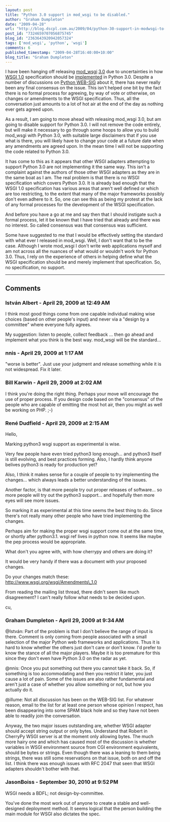 ```yaml
---
layout: post
title: "Python 3.0 support in mod_wsgi to be disabled."
author: "Graham Dumpleton"
date: "2009-04-28"
url: "http://blog.dscpl.com.au/2009/04/python-30-support-in-modwsgi-to-be.html"
post_id: "7324659707056875745"
blog_id: "2363643920942057324"
tags: ['mod_wsgi', 'python', 'wsgi']
comments: 6
published_timestamp: "2009-04-28T16:40:00+10:00"
blog_title: "Graham Dumpleton"
---
```


I have been hanging off releasing [mod\_wsgi](http://www.modwsgi.org) [3.0](http://code.google.com/p/modwsgi/wiki/ChangesInVersion0300) due to uncertainties in how [WSGI 1.0](http://www.python.org/dev/peps/pep-0333/) specification should be [implemented](http://www.wsgi.org/wsgi/Amendments_1.0) in Python 3.0. Despite a number of discussions on [Python WEB-SIG](http://groups.google.com/group/python-web-sig?lnk=) about it, there has never really been any final consensus on the issue. This isn't helped one bit by the fact there is no formal process for agreeing, by way of vote or otherwise, on changes or amendments to the WSGI specification. Thus, all the conversation just amounts to a lot of hot air at the end of the day as nothing ever gets agreed upon.  
  
As a result, I am going to move ahead with releasing mod\_wsgi 3.0, but am going to disable support for Python 3.0. I will not remove the code entirely, but will make it necessary to go through some hoops to allow you to build mod\_wsgi with Python 3.0, with suitable large disclaimers that if you use what is there, you will likely have to change your code at a future date when any amendments are agreed upon. In the mean time I will not be supporting the code related to Python 3.0.  
  
It has come to this as it appears that other WSGI adapters attempting to support Python 3.0 are not implementing it the same way. This isn't a complaint against the authors of those other WSGI adapters as they are in the same boat as I am. The real problem is that there is no WSGI specification which covers Python 3.0. It is already bad enough that the WSGI 1.0 specification has various areas that aren't well defined or which are too restricting, to the extent that many of the major frameworks possibly don't even adhere to it. So, one can see this as being my protest at the lack of any formal processes for the development of the WSGI specification.  
  
And before you have a go at me and say then that I should instigate such a formal process, let it be known that I have tried that already and there was no interest. So called consensus was that consensus was sufficient.  
  
Some have suggested to me that I would be effectively setting the standard with what ever I released in mod\_wsgi. Well, I don't want that to be the case. Although I wrote mod\_wsgi I don't write web applications myself and am not across all the nuances of what would or wouldn't work for Python 3.0. Thus, I rely on the experience of others in helping define what the WSGI specification should be and merely implement that specification. So, no specification, no support.

---

## Comments

### István Albert - April 29, 2009 at 12:49 AM

I think most good things come from one capable individual making wise choices \(based on other people's input\) and never via a "design by a committee" where everyone fully agrees.  
  
My suggestion: listen to people, collect feedback ... then go ahead and implement what you think is the best way. mod\_wsgi will be the standard...

### nnis - April 29, 2009 at 1:17 AM

"worse is better". Just use your judgment and release something while it is not widespread. Fix it later.

### Bill Karwin - April 29, 2009 at 2:02 AM

I think you're doing the right thing. Perhaps your move will encourage the use of proper process. If you design code based on the "consensus" of the people who are capable of emitting the most hot air, then you might as well be working on PHP. ;-\)

### René Dudfield - April 29, 2009 at 2:15 AM

Hello,  
  
Marking python3 wsgi support as experimental is wise.  
  
Very few people have even tried python3 long enough... and python3 itself is still evolving, and best practices forming. Also, I hardly think anyone belives python3 is ready for production yet?  
  
Also, I think it makes sense for a couple of people to try implementing the changes... which always leads a better understanding of the issues.   
  
Another factor, is that more people try out proper releases of software... so more people will try out the python3 support... and hopefully then more eyes will see more issues.  
  
So marking it as experimental at this time seems the best thing to do. Since there's not really many other people who have tried implementing the changes.  
  
Perhaps aim for making the proper wsgi support come out at the same time, or shortly after python3.1. wsgi ref lives in python now. It seems like maybe the pep process would be appropriate.  
  
What don't you agree with, with how cherrypy and others are doing it?  
  
It would be very handy if there was a document with your proposed changes.  
  
Do your changes match these:  
http://www.wsgi.org/wsgi/Amendments\_1.0  
  
From reading the mailing list thread, there didn't seem like much disagreement? I can't really follow what needs to be decided upon.  
  
  
cu,

### Graham Dumpleton - April 29, 2009 at 9:34 AM

@István: Part of the problem is that I don't believe the range of input is there. Comment is only coming from people associated with a small selection of the major Python web frameworks and applications. Thus it is hard to know whether the others just don't care or don't know. I'd prefer to know the stance of all the major players. Maybe it is too premature for this since they don't even have Python 3.0 on the radar as yet.  
  
@nnis: Once you put something out there you cannot take it back. So, if something is too accommodating and then you restrict it later, you just cause a lot of pain. Some of the issues are also rather fundamental and aren't just a case of whether you allow something or not, but how you actually do it.  
  
@illume: Not all discussion has been on the WEB-SIG list. For whatever reason, email to the list for at least one person whose opinion I respect, has been disappearing into some SPAM black hole and so they have not been able to readily join the conversation.  
  
Anyway, the two major issues outstanding are, whether WSGI adapter should accept string output or only bytes. Understand that Robert in CherryPy WSGI server is at the moment only allowing bytes. The much more hairy one and which has caused most of the discussion is whether variables in WSGI environment source from CGI environment equivalents, should be bytes or strings. Even though there was a leaning to them being strings, there was still some reservations on that issue, both on and off the list. I think there was enough issues with RFC 2047 that seen that WSGI adapters shouldn't bother with that.

### JasonBoiss - September 30, 2010 at 9:52 PM

WSGI needs a BDFL; not design-by-committee.  
  
You've done the most work out of anyone to create a stable and well-designed deployment method. It seems logical that the person building the main module for WSGI also dictates the spec.

